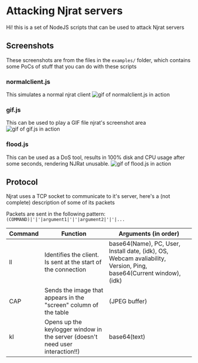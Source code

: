 # Attacking Njrat servers
Hi! this is a set of NodeJS scripts that can be used to attack Njrat servers

## Screenshots

These screenshots are from the files in the `examples/` folder, which contains some PoCs of stuff that you can do with these scripts

### normalclient.js
This simulates a normal njrat client
![gif of normalclient.js in action](https://i.bee.fail/O2S.gif)

### gif.js
This can be used to play a GIF file njrat's screenshot area
![gif of gif.js in action](https://i.bee.fail/i7W.gif)

### flood.js
This can be used as a DoS tool, results in 100% disk and CPU usage after some seconds, rendering NJRat unusable.
![gif of flood.js in action](https://i.bee.fail/CW0.gif)

## Protocol
Njrat uses a TCP socket to communicate to it's server, here's a (not complete) description of some of its packets

Packets are sent in the following pattern: `(COMMAND)|'|'|argument1|'|'|argument2|'|'|...`

| Command | Function                                                                      | Arguments (in order)                                                                                               |
|---------|-------------------------------------------------------------------------------|--------------------------------------------------------------------------------------------------------------------|
| ll      | Identifies the client. Is sent at the start of the connection                 | base64(Name), PC, User, Install date, (idk), OS, Webcam avaliability, Version, Ping, base64(Current window), (idk) |
| CAP     | Sends the image that appears in the "screen" column of the table              | (JPEG buffer)                                                                                                      |
| kl      | Opens up the keylogger window in the server (doesn't need user interaction!!) | base64(text)                                                                                                       |